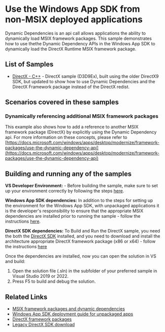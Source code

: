 # Use the Windows App SDK from non-MSIX deployed applications

Dynamic Dependencies is an api call allows applications the ability to dynamically load MSIX framework packages. This sample demonstrates how to use thethe Dynamic Dependency APIs in the Windows App SDK to dynamically load the DirectX Runtime MSIX framework package.

## List of Samples

- [DirectX - C++](DirectX/) - DirectX sample (D3D9Ex), built using the older DirectX9 SDK, but updated to show how to use Dynamic Dependencies and the DirectX Framework package instead of the DirectX redist.

## Scenarios covered in these samples
### Dynamically referencing additional MSIX framework packages
This example also shows how to add a reference to another MSIX framework package (DirectX) by explicitly using the Dynamic Dependency api. For more information on these concepts, please refer to [https://docs.microsoft.com/windows/apps/desktop/modernize/framework-packages/use-the-dynamic-dependency-api](https://docs.microsoft.com/windows/apps/desktop/modernize/framework-packages/use-the-dynamic-dependency-api)

## Building and running any of the samples

**VS Developer Environment:** - Before building the sample, make sure to set up your environment correctly by following the steps [here](https://docs.microsoft.com/windows/apps/windows-app-sdk/set-up-your-development-environment).

**Windows App SDK dependencies:** In addition to the steps for setting up the environment for the Windows App SDK, with unpackaged applications it is the developer's responsibility to ensure that the appropriate MSIX dependencies are installed prior to running the sample - follow the instructions [here](https://docs.microsoft.com/windows/apps/windows-app-sdk/deploy-unpackaged-apps).

**DirectX SDK dependencies:** To Build and Run the DirectX sample, you need the both the [DirectX SDK](https://www.microsoft.com/download/details.aspx?id=6812) installed, and you need to download and install the architecture appropriate DirectX framework package (x86 or x64) - follow the instructions [here](https://docs.microsoft.com/windows/win32/dxtecharts/directx-setup-for-game-developers#desktop-bridge-applications)

Once the dependencies are installed, now you can open the solution in VS and build:
1. Open the solution file (.sln) in the subfolder of your preferred sample in Visual Studio 2019 or 2022.
2. Press F5 to build and debug the solution.

## Related Links

- [MSIX framework packages and dynamic dependencies](https://docs.microsoft.com/windows/apps/desktop/modernize/framework-packages/framework-packages-overview)
- [Windows App SDK deployment guide for unpackaged apps](https://docs.microsoft.com/windows/apps/windows-app-sdk/deploy-unpackaged-apps)
- [DirectX framework packages](https://docs.microsoft.com/windows/win32/dxtecharts/directx-setup-for-game-developers#desktop-bridge-applications)
- [Legacy DirectX SDK download](https://www.microsoft.com/download/details.aspx?id=6812)